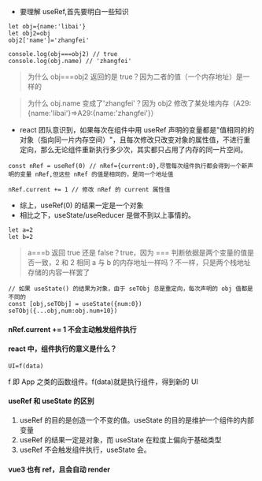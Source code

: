 * 要理解 useRef,首先要明白一些知识
```
let obj={name:'libai'}
let obj2=obj
obj2['name']='zhangfei'

console.log(obj===obj2) // true
console.log(obj.name) // 'zhangfei'
```
> 为什么 obj===obj2 返回的是 true？因为二者的值（一个内存地址）是一样的

> 为什么 obj.name 变成了'zhangfei'？因为 obj2 修改了某处堆内存（A29:{name:'libai'}=>A29:{name:'zhangfei'}）

* react 团队意识到，如果每次在组件中用 useRef 声明的变量都是"值相同的的对象（指向同一片内存空间）"，且每次修改只改变对象的属性值，不进行重定向，那么无论组件重新执行多少次，其实都只占用了内存的同一片空间。
```
const nRef = useRef(0) // nRef={current:0},尽管每次组件执行都会得到一个新声明的变量 nRef,但这些 nRef 的值是相同的，是同一个地址值

nRef.current += 1 // 修改 nRef 的 current 属性值
```
* 综上，useRef(0) 的结果一定是一个对象
* 相比之下，useState/useReducer 是做不到以上事情的。
```
let a=2
let b=2
```
> a===b 返回 true 还是 false？true，因为 === 判断依据是两个变量的值是否一致，2 和 2 相同
> a 与 b 的内存地址一样吗？不一样，只是两个栈地址存储的内容一样罢了
```
// 如果 useState() 的结果为对象，由于 seTObj 总是重定向，每次声明的 obj 值都是不同的
const [obj,seTObj] = useState({num:0})
seTObj({...obj,num:obj.num+10})
```

#### nRef.current += 1 不会主动触发组件执行


#### react 中，组件执行的意义是什么？
```
UI=f(data)
```
f 即 App 之类的函数组件。f(data)就是执行组件，得到新的 UI

#### useRef 和 useState 的区别
1. useRef 的目的是创造一个不变的值。useState 的目的是维护一个组件的内部变量
2. useRef 的结果一定是对象，而 useState 在粒度上偏向于基础类型
3. useRef 不会触发组件执行，useState 会。

#### vue3 也有 ref，且会自动 render